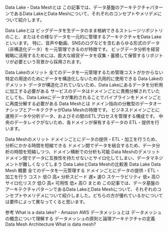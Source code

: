 Data Lake・Data Meshとは
この記事では、データ基盤のアーキテクチャパターンであるData LakeとData Meshについて、それぞれのコンセプトやメリデメについて紹介します。

Data Lakeとは
ビッグデータを生データのまま格納できるストレージリポジトリのこと、またはその様なデータを一元的に管理するアーキテクチャをData Lakeといいます。
特に、音声や動画、SNSのログなどを含むあらゆる形式のデータ（非構造化データ）を一元管理できるのが特徴です。
ビッグデータ分析を経営戦略に活用するためには、膨大な経営データを収集・蓄積して保管するリポジトリが必要という背景から採用されます。


Data Lakeのメリット
全てのデータを一元管理するため管理コストがかからない
特定の用途のためにデータを構造化しないため汎用的に使用できる
Data Lakeのデメリット
データが構造化されていないため、Data Lakeにあるデータを分析用に加工する必要がある
サービスのデータはドメインごとに責務分解されていたとしても、Data Lakeにデータが集約されることでパイプラインをドメインごとに再度分解する必要がある
Data Meshとは
ドメイン指向の分散型のデータオーナシップとアーキテクチャがData Meshの特徴です。
ビジネスドメインごとに運用データや分析データ、およびその間のETLプロセスを管理する構成です。
中央のデータレイクがないため、各ドメインが保有するデータの ETL・提供を行います。


Data Meshのメリット
ドメインごとにデータの提供・ETL・加工を行うため、分析にかかる時間を短縮できる
ドメイン間でデータを結合するため、データ分析の時間を短縮しつつ、ドメイン横断での分析も可能
Data Meshのデメリット
ドメイン間でデータに互換性を持たせないとサイロ化してしまい、データマネジメントが難しくなってしまう
Data LakeとData Meshの比較表
Data Lake	Data Mesh
概要	全てのデータを一元管理する	ドメインごとにデータの提供・ETL・加工を行う
コスト	低○	高×
分析スピード	遅×	速○
スケーラビリティ	低×	高○
サイロ化リスク	低○	高×
可用性	低×	高○
まとめ
この記事では、データ基盤のアーキテクチャパターンであるData LakeとData Meshについて、それぞれのコンセプトやメリデメについて紹介しました。どちらの方が優れているかについては要件によって異なってくると思います。

参考
What is a data lake? - Amazon AWS
データメッシュとは
データメッシュの概念について理解する
データメッシュの原則と論理アーキテクチャの定義
Data Mesh Architecture
What is data mesh?